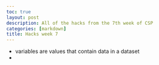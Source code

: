 ```yaml
---
toc: true
layout: post
description: All of the hacks from the 7th week of CSP
categories: [markdown]
title: Hacks week 7
---
```

* variables are values that contain data in a dataset
* 